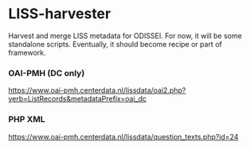 # LISS-harvester
Harvest and merge LISS metadata for ODISSEI. For now, it will be some standalone scripts. Eventually, it should become recipe or part of framework. 

### OAI-PMH (DC only)
https://www.oai-pmh.centerdata.nl/lissdata/oai2.php?verb=ListRecords&metadataPrefix=oai_dc

### PHP XML
https://www.oai-pmh.centerdata.nl/lissdata/question_texts.php?id=24

